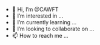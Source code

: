 - 👋 Hi, I’m @CAWFT
- 👀 I’m interested in ...
- 🌱 I’m currently learning ...
- 💞️ I’m looking to collaborate on ...
- 📫 How to reach me ...

<!---
CAWFT/CAWFT is a ✨ special ✨ repository because its `README.md` (this file) appears on your GitHub profile.
You can click the Preview link to take a look at your changes.
--->
